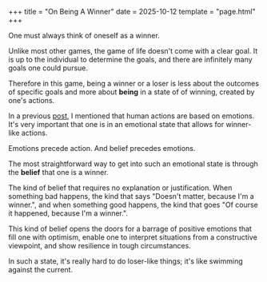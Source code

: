 +++
title = "On Being A Winner"
date = 2025-10-12
template = "page.html"
+++

One must always think of oneself as a winner.

<!-- more -->

Unlike most other games, the game of life doesn't come with a clear goal. It is up to the individual to determine the goals, and there are infinitely many goals one could pursue.

Therefore in this game, being a winner or a loser is less about the outcomes of specific goals and more about **being** in a state of of winning, created by one's actions. 

In a previous [post](https://ahmetilten.com/blog/on-progress/), I mentioned that human actions are based on emotions. It's very important that one is in an emotional state that allows for winner-like actions.

Emotions precede action. And belief precedes emotions. 

The most straightforward way to get into such an emotional state is through the **belief** that one is a winner.

The kind of belief that requires no explanation or justification. When something bad happens, the kind that says "Doesn't matter, because I'm a winner.", and when something good happens, the kind that goes "Of course it happened, because I'm a winner.".

This kind of belief opens the doors for a barrage of positive emotions that fill one with optimism, enable one to interpret situations from a constructive viewpoint, and show resilience in tough circumstances. 

In such a state, it's really hard to do loser-like things; it's like swimming against the current.
